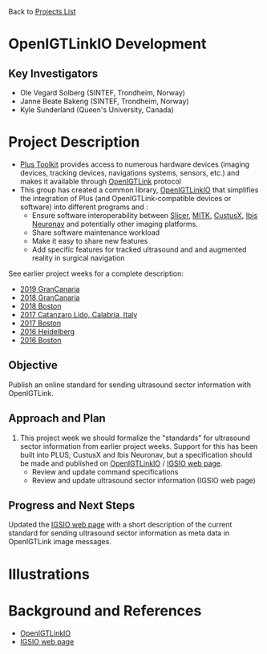 Back to [Projects List](../../README.md#ProjectsList)

# OpenIGTLinkIO Development

## Key Investigators

- Ole Vegard Solberg (SINTEF, Trondheim, Norway)
- Janne Beate Bakeng (SINTEF, Trondheim, Norway)
- Kyle Sunderland (Queen's University, Canada)

# Project Description

* [Plus Toolkit](http://www.plustoolkit.org) provides access to numerous hardware devices (imaging devices, tracking devices, navigations systems, sensors, etc.) and makes it available through [OpenIGTLink](http://www.openigtlink.org) protocol
* This group has created a common library, [OpenIGTLinkIO](http://igsio.github.io) that simplifies the integration of Plus (and OpenIGTLink-compatible devices or software) into different programs and :
  * Ensure software interoperability between [Slicer](https://www.slicer.org/), [MITK](http://mitk.org/), [CustusX](https://www.custusx.org/), [Ibis Neuronav](http://ibisneuronav.org/) and potentially other imaging platforms.
  * Share software maintenance workload
  * Make it easy to share new features
  * Add specific features for tracked ultrasound and and augmented reality in surgical navigation

See earlier project weeks for a complete description:

- [2019 GranCanaria](https://projectweek.na-mic.org/PW30_2019_GranCanaria/Projects/OpenIGTLinkIODevelopment/)
- [2018 GranCanaria](https://projectweek.na-mic.org/PW28_2018_GranCanaria/Projects/OpenIGTLinkIODevelopment/)
- [2018 Boston](https://projectweek.na-mic.org/PW27_2018_Boston/Projects/OpenIGTLinkIODevelopment/)
- [2017 Catanzaro Lido, Calabria, Italy](https://www.na-mic.org/wiki/Project_Week_25/Tracked-Ultrasound-Standardization-IV)
- [2017 Boston](https://www.na-mic.org/wiki/2017_Winter_Project_Week/Tracked_Ultrasound_Standardization)
- [2016 Heidelberg](https://na-mic.org/wiki/2016_Summer_Project_Week/Tracked_Ultrasound_Standardization)
- [2016 Boston](https://na-mic.org/wiki/2016_Winter_Project_Week/Projects/TrackedUltrasoundStandardization)

## Objective

<!-- Describe here WHAT you would like to achieve (what you will have as end result). -->

Publish an online standard for sending ultrasound sector information with OpenIGTLink.

## Approach and Plan

<!-- Describe here HOW you would like to achieve the objectives stated above. -->

1. This project week we should formalize the "standards" for ultrasound sector information from earlier project weeks. Support for this has been built into PLUS, CustusX and Ibis Neuronav, but a specification should be made and published on [OpenIGTLinkIO](https://github.com/IGSIO/OpenIGTLinkIO) / [IGSIO web page](http://igsio.github.io/).
    - Review and update command specifications
    - Review and update ultrasound sector information (IGSIO web page)

## Progress and Next Steps

<!-- Update this section as you make progress, describing of what you have ACTUALLY DONE. If there are specific steps that you could not complete then you can describe them here, too. -->
Updated the [IGSIO web page](http://igsio.github.io/) with a short description of the current standard for sending ultrasound sector information as meta data in OpenIGTLink image messages.

# Illustrations

<!-- Add pictures and links to videos that demonstrate what has been accomplished.
![Description of picture](Example2.jpg)
![Some more images](Example2.jpg)
-->

# Background and References

<!-- If you developed any software, include link to the source code repository. If possible, also add links to sample data, and to any relevant publications. -->

- [OpenIGTLinkIO](https://github.com/IGSIO/OpenIGTLinkIO)
- [IGSIO web page](http://igsio.github.io/)
